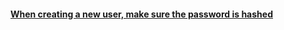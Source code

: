 #### [When creating a new user, make sure the password is hashed](http://stackoverflow.com/questions/41350823/creating-an-ubuntu-user-with-ansible-on-a-vagrant-box-fails-to-create-a-password)
